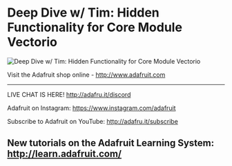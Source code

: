 # Deep Dive w/ Tim: Hidden Functionality for Core Module Vectorio

![Deep Dive w/ Tim: Hidden Functionality for Core Module Vectorio](https://i.ytimg.com/vi/lokPcnKKgHY/sddefault.jpg 'Deep Dive w/ Tim: Hidden Functionality for Core Module Vectorio')

Visit the Adafruit shop online - http://www.adafruit.com

-----------------------------------------
LIVE CHAT IS HERE! http://adafru.it/discord

Adafruit on Instagram: https://www.instagram.com/adafruit

Subscribe to Adafruit on YouTube: http://adafru.it/subscribe

New tutorials on the Adafruit Learning System: http://learn.adafruit.com/
-----------------------------------------
